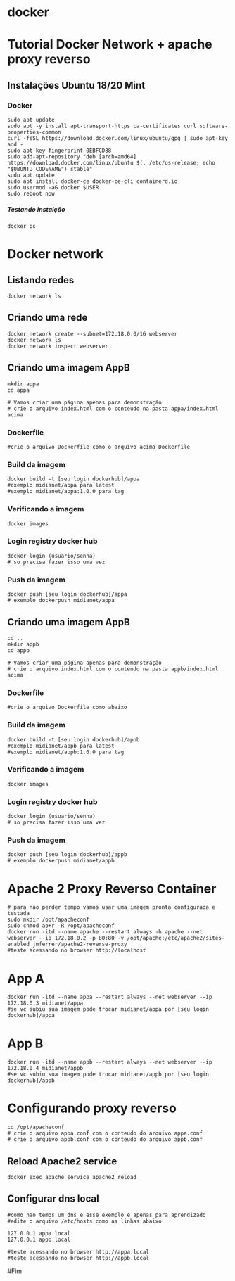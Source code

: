 # docker
# Tutorial Docker Network + apache proxy reverso

## Instalações Ubuntu 18/20 Mint

### Docker

```
sudo apt update
sudo apt -y install apt-transport-https ca-certificates curl software-properties-common
curl -fsSL https://download.docker.com/linux/ubuntu/gpg | sudo apt-key add -
sudo apt-key fingerprint 0EBFCD88
sudo add-apt-repository "deb [arch=amd64] https://download.docker.com/linux/ubuntu $(. /etc/os-release; echo "$UBUNTU_CODENAME") stable"
sudo apt update
sudo apt install docker-ce docker-ce-cli containerd.io
sudo usermod -aG docker $USER
sudo reboot now
```
##### Testando instalção
```
docker ps
```

# Docker network

## Listando redes

```
docker network ls
```

## Criando uma rede

```
docker network create --subnet=172.18.0.0/16 webserver
docker network ls
docker network inspect webserver
```

## Criando uma imagem AppB

```
mkdir appa
cd appa

# Vamos criar uma página apenas para demonstração
# crie o arquivo index.html com o conteudo na pasta appa/index.html acima
```
### Dockerfile

```
#crie o arquivo Dockerfile como o arquivo acima Dockerfile
```

### Build da imagem 

```
docker build -t [seu login dockerhub]/appa
#exemplo midianet/appa para latest
#exemplo midianet/appa:1.0.0 para tag
```

### Verificando a imagem
```
docker images
```

### Login registry docker hub
```
docker login (usuario/senha) 
# so precisa fazer isso uma vez
```

### Push da imagem
```
docker push [seu login dockerhub]/appa
# exemplo dockerpush midianet/appa
```

## Criando uma imagem AppB


```
cd ..
mkdir appb
cd appb

# Vamos criar uma página apenas para demonstração
# crie o arquivo index.html com o conteudo na pasta appb/index.html acima
```

### Dockerfile
```
#crie o arquivo Dockerfile como abaixo
```

### Build da imagem 

```
docker build -t [seu login dockerhub]/appb
#exemplo midianet/appb para latest
#exemplo midianet/appb:1.0.0 para tag
```

### Verificando a imagem
```
docker images
```

### Login registry docker hub
```
docker login (usuario/senha) 
# so precisa fazer isso uma vez
```

### Push da imagem
```
docker push [seu login dockerhub]/appb
# exemplo dockerpush midianet/appb
```

# Apache 2 Proxy Reverso Container
```
# para nao perder tempo vamos usar uma imagem pronta configurada e testada
sudo mkdir /opt/apacheconf
sudo chmod ao+r -R /opt/apacheconf
docker run -itd --name apache --restart always -h apache --net webserver --ip 172.18.0.2 -p 80:80 -v /opt/apache:/etc/apache2/sites-enabled jmferrer/apache2-reverse-proxy
#teste acessando no browser http://localhost
```

# App A
```
docker run -itd --name appa --restart always --net webserver --ip 172.18.0.3 midianet/appa
#se vc subiu sua imagem pode trocar midianet/appa por [seu login dockerhub]/appa
```

# App B
```
docker run -itd --name appb --restart always --net webserver --ip 172.18.0.4 midianet/appb
#se vc subiu sua imagem pode trocar midianet/appb por [seu login dockerhub]/appb
```

# Configurando proxy reverso
```
cd /opt/apacheconf
# crie o arquivo appa.conf com o conteudo do arquivo appa.conf
# crie o arquivo appb.conf com o conteudo do arquivo appb.conf
```
## Reload Apache2 service

```
docker exec apache service apache2 reload
```
## Configurar dns local
```
#como nao temos um dns e esse exemplo e apenas para aprendizado
#edite o arquivo /etc/hosts como as linhas abaixo
```
```
127.0.0.1 appa.local
127.0.0.1 appb.local
```

```
#teste acessando no browser http://appa.local
#teste acessando no browser http://appb.local
```

#Fim


